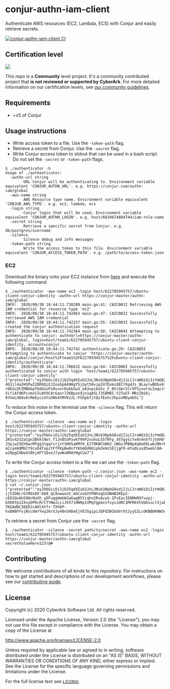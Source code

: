 # conjur-authn-iam-client
Authenticate AWS resources (EC2, Lambda, ECS) with Conjur and easily retrieve secrets.

[![conjur-authn-iam-client CI](https://github.com/AndrewCopeland/conjur-authn-iam-client/workflows/conjur-authn-iam-client%20CI/badge.svg)](https://github.com/AndrewCopeland/conjur-authn-iam-client/actions?query=workflow%3A%22conjur-authn-iam-client+CI%22)

## Certification level
![](https://img.shields.io/badge/Certification%20Level-Community-28A745?link=https://github.com/cyberark/community/blob/master/Conjur/conventions/certification-levels.md)

This repo is a **Community** level project. It's a community contributed project that **is not reviewed or supported
by CyberArk**. For more detailed information on our certification levels, see [our community guidelines](https://github.com/cyberark/community/blob/master/Conjur/conventions/certification-levels.md#community).

## Requirements

- +v5 of Conjur

## Usage instructions
- Write access token to a file. Use the `-token-path` flag.
- Retrieve a secret from Conjur. Use the `-secret` flag.
- Write Conjur access token to stdout that can be used in a bash script. Do not set the `-secret` or `-token-path` flags.

```
$ ./authenticator -h
Usage of ./authenticator:
  -authn-url string
    	URL Conjur will be authenticating to. Environment variable equivalent 'CONJUR_AUTHN_URL'. e.g. https://conjur.com/authn-iam/global
  -aws-name string
    	AWS Resource type name. Environment variable equivalent 'CONJUR_AWS_TYPE'. e.g. ec2, lambda, ecs
  -login string
    	Conjur login that will be used. Environment variable equivalent 'CONJUR_AUTHN_LOGIN'. e.g. host/6634674884744/iam-role-name
  -secret string
    	Retrieve a specific secret from Conjur. e.g. db/postgres/username
  -silence
    	Silence debug and info messages
  -token-path string
    	Write the access token to this file. Environment variable equivalent 'CONJUR_ACCESS_TOKEN_PATH'. e.g. /path/to/access-token.json
```

### EC2
Download the binary onto your EC2 instance from [here](path/to/Releases) and execute the following command:
```
$ ./authenticator -aws-name ec2 -login host/622705945757/ubuntu-client-conjur-identity -authn-url https://conjur-master/authn-iam/global 
INFO:  2020/09/30 18:44:11.738289 main.go:41: CAIC001I Retrieving AWS IAM credential for resource type 'ec2'
INFO:  2020/09/30 18:44:11.742063 main.go:47: CAIC002I Successfully retrieved AWS IAM credential
INFO:  2020/09/30 18:44:11.742257 main.go:55: CAIC003I Successfully created the Conjur authentication request
INFO:  2020/09/30 18:44:11.742364 main.go:58: CAIC004I Attempting to authenticate to conjur: authnUrl=https://conjur-master/authn-iam/global, login=host/team1/622705945757/ubuntu-client-conjur-identity, account=conjur
INFO:  2020/09/30 18:44:11.742742 authenticate.go:29: CAIC005I Attempting to authenticate to conjur 'https://conjur-master/authn-iam/global/conjur/host%2Fteam1%2F622705945757%2Fubuntu-client-conjur-identity/authenticate'
INFO:  2020/09/30 18:44:11.786632 main.go:64: CAIC006I Successfully authenticated to conjur with login 'host/team1/622705945757/ubuntu-client-conjur-identity'
{"protected":"eyJhbGciOiJjb25qdXIub3JnL3Nsb3NpbG8vdjIiLCJraWQiOiIzYmQ0ZTNkZmE3NmRhMzhkMjVlM2VjNjZlZDkyODcwNCJ9","payload":"eyJzdWIiOiJob3N0L3RlYW0xLzYyMjcwNTk0NTc1Ny91YnVudHUtY2xpZW50LWNvbmp1ci1pZGVudGl0eSIsImlhdCI6MTYwMTQ5MTQ1MX0=","signature":"QnrpYl32ddwh8EEuPR9EDQiI2VD8szKamjjWiholWkJFb9RmeZhDVnlGBpMZWeFNn-4G3jl4a2HSPwI2DROQjEJ2oaSpA49HgY5jGyt58vipZ47Dxmi8ECYXq4Js_NLaylwBDbx6lKFqizrF2-rDKoLDFZMBbbpfk6OzuPs0vvnrDukkGw3_eA3xpi6d2v_F_BtcXmrSlr5PSjnornL5aqcsY1rMTcuT7E4Yja8uZUP_hZEXHozI2KFmCbHUCS3EnR9-XifiAfdKPczmxSILWYOCArGaor7ZKBpxndjn1qA5L7358M8I-Y2TwCF-MRz2bS6j-0YXeLdO4v6rMeEyccGYu5Nk4YMYKz2L-FShpbfjtQzfEoSc3hpsnMDymb5L"}
```

To reduce this noise in the terminal use the `-silence` flag. This will return the Conjur access token.
```
$ ./authenticator -silence -aws-name ec2 -login host/622705945757/ubuntu-client-conjur-identity -authn-url https://conjur-master/authn-iam/global 
{"protected":"eyJhbGciOiJjb25qdXIub3JnL3Nsb3NpbG8vdjIiLCJraWQiOiIzYmQ0ZTNkZmE3NmRhMzhkMjVlM2VjNjZlZDkyODcwNCJ9","payload":"eyJzdWIiOiJob3N0L3RlYW0xLzYyMjcwNTk0NTc1Ny91YnVudHUtY2xpZW50LWNvbmp1ci1pZGVudGl0eSIsImlhdCI6MTYwMTQ5MTU5N30=","signature":"qAefwgQ_VVranWWoK39ZelAoFPuMfWa1zdaJPbk5ff31l5kKfTIIhG97ikVkp3MaK227ikL-2KSv42S2aCgn2BkklNot_f1Jn8CUPavKf9hP2vuhuL55TRFp_dtVgyScYx6n9nXftjhXHbYHHRugqQpT5cbeO_PVrb_Q9UKWWA0erY_-JSpjw25EhOwcMTgg3tgqrsrjztSHOSaKMY0_E2TOKWCGN02_xWGxJPBNp4qOwE0LwmJBkrEqQgJN13GKcrXGwRKSRvhtUiiEkx58-aCzye8dMbCY9cuD4fxpztFfFKpBw8n7tKGmQd6KipkdxHzSE1jgF9-mYuOLos85wekl8A-w28pgCHbwStBkjdFT1QseJ7ywWuNRAYHgCUa7"}
```

To write the Conjur access token to a file we can use the `-token-path` flag.
```
$ ./authenticator -silence -token-path ~/.conjur.json -aws-name ec2 -login host/team1/622705945757/ubuntu-client-conjur-identity -authn-url https://conjur-master/authn-iam/global
$ cat ~/.conjur.json
{"protected":"eyJhbGciOiJjb25qdXIub3JnL3Nsb3NpbG8vdjIiLCJraWQiOiIzYmQ0ZTNkZmE3NmRhMzhkMjVlM2VjNjZlZDkyODcwNCJ9","payload":"eyJzdWIiOiJob3N0L3RlYW0xLzYyMjcwNTk0NTc1Ny91YnVudHUtY2xpZW50LWNvbmp1ci1pZGVudGl0eSIsImlhdCI6MTYwMTQ5MTczNH0=","signature":"bhnDgM0u1aa1m85WXMGIIsrJlbDqMwpefNIwY9d5-ij5ZO0LrGlMds8X-660_qC8nwwxnV_mGCxvGXYPWhoqG5dNmB2KEp2-cE6IQv6HI0HcNuXh_yDFuggHmkWJwGagB5YiqhnIRvAvyG-IPsEacIENMmR97vzpj-b5K0Yp1IXvyDP0cRrCTYNwzLciJV57iHNHp1VMqYgpbxvfxyxiGRC1MFRkVhSbDxucl5jabUs7L3ZptQk1uaCN3w-TKEAd0C36EDJcAHl4tfr-TXhDP-hxDN8FFvjNscUmYYwy26rXJy40nSHDeEjVE35gipiJQFOZW1bdVrUt2yyS2LcOKBBOKNW3nadEZ8VNRWLgZbVhntL5WOjEN8MdTfVY9xZq"}
```

To retrieve a secret from Conjur use the `-secret` flag.
```
$ ./authenticator -silence -secret path/to/secret -aws-name ec2 -login host/team1/622705945757/ubuntu-client-conjur-identity -authn-url https://conjur-master/authn-iam/global
secretValueHere123!@#
```


## Contributing

We welcome contributions of all kinds to this repository. For instructions on how to get started and descriptions
of our development workflows, please see our [contributing guide](CONTRIBUTING.md).

## License

Copyright (c) 2020 CyberArk Software Ltd. All rights reserved.

Licensed under the Apache License, Version 2.0 (the "License");
you may not use this file except in compliance with the License.
You may obtain a copy of the License at

   http://www.apache.org/licenses/LICENSE-2.0

Unless required by applicable law or agreed to in writing, software
distributed under the License is distributed on an "AS IS" BASIS,
WITHOUT WARRANTIES OR CONDITIONS OF ANY KIND, either express or implied.
See the License for the specific language governing permissions and
limitations under the License.

For the full license text see [`LICENSE`](LICENSE).
